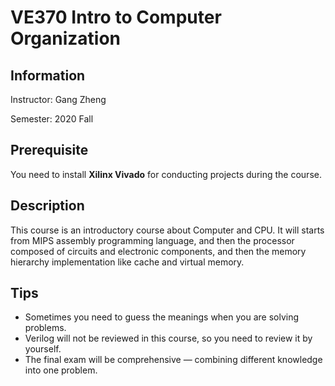 # VE370 Intro to Computer Organization

## Information

Instructor: Gang Zheng

Semester: 2020 Fall

## Prerequisite

You need to install **Xilinx Vivado** for conducting projects during the course.

## Description

This course is an introductory course about Computer and CPU. It will starts from MIPS assembly programming language, and then the processor composed of circuits and electronic components, and then the memory hierarchy implementation like cache and virtual memory.

## Tips

- Sometimes you need to guess the meanings when you are solving problems.
- Verilog will not be reviewed in this course, so you need to review it by yourself.
- The final exam will be comprehensive — combining different knowledge into one problem.